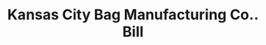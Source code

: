 ---
doi: 10.7916/D8N88NSW
date_other: '1917'
date_other_textual: '1917'
form: printed ephemera
genre:
- Invoices
name:
- Kansas City Bag Manufacturing Co.
object_in_context_url: https://biggert.cul.columbia.edu/items/view/ave_biggert_00691
subject_hierarchical_geographic:
- Kansas City, Missouri, United States
subject_name:
- Kansas City Bag Manufacturing Co.
title: Kansas City Bag Manufacturing Co.. Bill
sort_title: Kansas City Bag Manufacturing Co.. Bill
call_number: ave_biggert_00691
coordinates:
- 39.099722222222226,-94.57833333333333
pid: ave_biggert_00691
identifiers: ave_biggert_00691
thumbnail: https://derivativo-2.library.columbia.edu/iiif/2/ldpd:345495/full/!256,256/0/native.jpg
permalink: /biggert/ave_biggert_00691/
layout: iiif-image-page
---